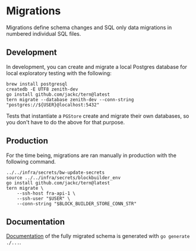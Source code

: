 # Migrations

Migrations define schema changes and SQL only data migrations in numbered individual SQL files.

## Development

In development, you can create and migrate a local Postgres database for local exploratory testing with the following:

```shell
brew install postgresql
createdb -E UTF8 zenith-dev
go install github.com/jackc/tern@latest
tern migrate --database zenith-dev --conn-string "postgres://${USER}@localhost:5432"
```

Tests that instantiate a `PGStore` create and migrate their own databases, so you don't have to do the above for that purpose.

## Production

For the time being, migrations are ran manually in production with the following command.

```shell
../../infra/secrets/bw-update-secrets
source ../../infra/secrets/blockbuilder_env
go install github.com/jackc/tern@latest
tern migrate \
    --ssh-host fra-api-1 \
    --ssh-user "$USER" \
    --conn-string "$BLOCK_BUILDER_STORE_CONN_STR"
```

## Documentation

[Documentation](docs/README.md) of the fully migrated schema is generated with `go generate ./...`.
